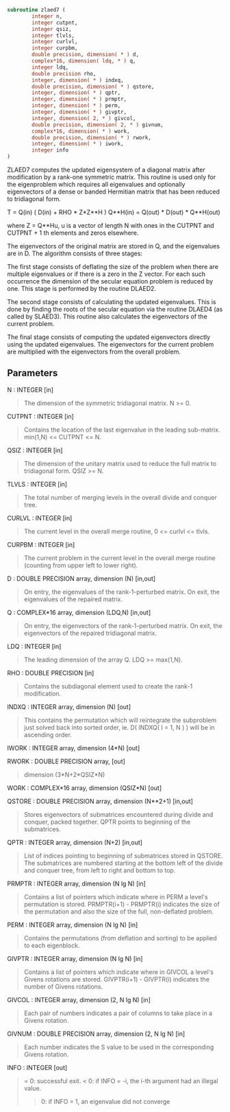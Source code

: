 ```fortran
subroutine zlaed7 (
        integer n,
        integer cutpnt,
        integer qsiz,
        integer tlvls,
        integer curlvl,
        integer curpbm,
        double precision, dimension( * ) d,
        complex*16, dimension( ldq, * ) q,
        integer ldq,
        double precision rho,
        integer, dimension( * ) indxq,
        double precision, dimension( * ) qstore,
        integer, dimension( * ) qptr,
        integer, dimension( * ) prmptr,
        integer, dimension( * ) perm,
        integer, dimension( * ) givptr,
        integer, dimension( 2, * ) givcol,
        double precision, dimension( 2, * ) givnum,
        complex*16, dimension( * ) work,
        double precision, dimension( * ) rwork,
        integer, dimension( * ) iwork,
        integer info
)
```

ZLAED7 computes the updated eigensystem of a diagonal
matrix after modification by a rank-one symmetric matrix. This
routine is used only for the eigenproblem which requires all
eigenvalues and optionally eigenvectors of a dense or banded
Hermitian matrix that has been reduced to tridiagonal form.

T = Q(in) ( D(in) + RHO \* Z\*Z\*\*H ) Q\*\*H(in) = Q(out) \* D(out) \* Q\*\*H(out)

where Z = Q\*\*Hu, u is a vector of length N with ones in the
CUTPNT and CUTPNT + 1 th elements and zeros elsewhere.

The eigenvectors of the original matrix are stored in Q, and the
eigenvalues are in D.  The algorithm consists of three stages:

The first stage consists of deflating the size of the problem
when there are multiple eigenvalues or if there is a zero in
the Z vector.  For each such occurrence the dimension of the
secular equation problem is reduced by one.  This stage is
performed by the routine DLAED2.

The second stage consists of calculating the updated
eigenvalues. This is done by finding the roots of the secular
equation via the routine DLAED4 (as called by SLAED3).
This routine also calculates the eigenvectors of the current
problem.

The final stage consists of computing the updated eigenvectors
directly using the updated eigenvalues.  The eigenvectors for
the current problem are multiplied with the eigenvectors from
the overall problem.

## Parameters
N : INTEGER [in]
> The dimension of the symmetric tridiagonal matrix.  N >= 0.

CUTPNT : INTEGER [in]
> Contains the location of the last eigenvalue in the leading
> sub-matrix.  min(1,N) <= CUTPNT <= N.

QSIZ : INTEGER [in]
> The dimension of the unitary matrix used to reduce
> the full matrix to tridiagonal form.  QSIZ >= N.

TLVLS : INTEGER [in]
> The total number of merging levels in the overall divide and
> conquer tree.

CURLVL : INTEGER [in]
> The current level in the overall merge routine,
> 0 <= curlvl <= tlvls.

CURPBM : INTEGER [in]
> The current problem in the current level in the overall
> merge routine (counting from upper left to lower right).

D : DOUBLE PRECISION array, dimension (N) [in,out]
> On entry, the eigenvalues of the rank-1-perturbed matrix.
> On exit, the eigenvalues of the repaired matrix.

Q : COMPLEX\*16 array, dimension (LDQ,N) [in,out]
> On entry, the eigenvectors of the rank-1-perturbed matrix.
> On exit, the eigenvectors of the repaired tridiagonal matrix.

LDQ : INTEGER [in]
> The leading dimension of the array Q.  LDQ >= max(1,N).

RHO : DOUBLE PRECISION [in]
> Contains the subdiagonal element used to create the rank-1
> modification.

INDXQ : INTEGER array, dimension (N) [out]
> This contains the permutation which will reintegrate the
> subproblem just solved back into sorted order,
> ie. D( INDXQ( I = 1, N ) ) will be in ascending order.

IWORK : INTEGER array, dimension (4\*N) [out]

RWORK : DOUBLE PRECISION array, [out]
> dimension (3\*N+2\*QSIZ\*N)

WORK : COMPLEX\*16 array, dimension (QSIZ\*N) [out]

QSTORE : DOUBLE PRECISION array, dimension (N\*\*2+1) [in,out]
> Stores eigenvectors of submatrices encountered during
> divide and conquer, packed together. QPTR points to
> beginning of the submatrices.

QPTR : INTEGER array, dimension (N+2) [in,out]
> List of indices pointing to beginning of submatrices stored
> in QSTORE. The submatrices are numbered starting at the
> bottom left of the divide and conquer tree, from left to
> right and bottom to top.

PRMPTR : INTEGER array, dimension (N lg N) [in]
> Contains a list of pointers which indicate where in PERM a
> level's permutation is stored.  PRMPTR(i+1) - PRMPTR(i)
> indicates the size of the permutation and also the size of
> the full, non-deflated problem.

PERM : INTEGER array, dimension (N lg N) [in]
> Contains the permutations (from deflation and sorting) to be
> applied to each eigenblock.

GIVPTR : INTEGER array, dimension (N lg N) [in]
> Contains a list of pointers which indicate where in GIVCOL a
> level's Givens rotations are stored.  GIVPTR(i+1) - GIVPTR(i)
> indicates the number of Givens rotations.

GIVCOL : INTEGER array, dimension (2, N lg N) [in]
> Each pair of numbers indicates a pair of columns to take place
> in a Givens rotation.

GIVNUM : DOUBLE PRECISION array, dimension (2, N lg N) [in]
> Each number indicates the S value to be used in the
> corresponding Givens rotation.

INFO : INTEGER [out]
> = 0:  successful exit.
> < 0:  if INFO = -i, the i-th argument had an illegal value.
> > 0:  if INFO = 1, an eigenvalue did not converge
